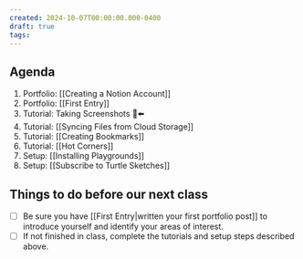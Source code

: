 ```yaml
---
created: 2024-10-07T00:00:00.000-0400
draft: true
tags:
---
```

## Agenda
1. Portfolio: [[Creating a Notion Account]]
1. Portfolio: [[First Entry]]
1. Tutorial: Taking Screenshots 🫥⬅️
1. Tutorial: [[Syncing Files from Cloud Storage]]
1. Tutorial: [[Creating Bookmarks]] 
1. Tutorial: [[Hot Corners]]
3. Setup: [[Installing Playgrounds]]
4. Setup: [[Subscribe to Turtle Sketches]]

## Things to do before our next class
- [ ] Be sure you have [[First Entry|written your first portfolio post]] to introduce yourself and identify your areas of interest.
- [ ] If not finished in class, complete the tutorials and setup steps described above.